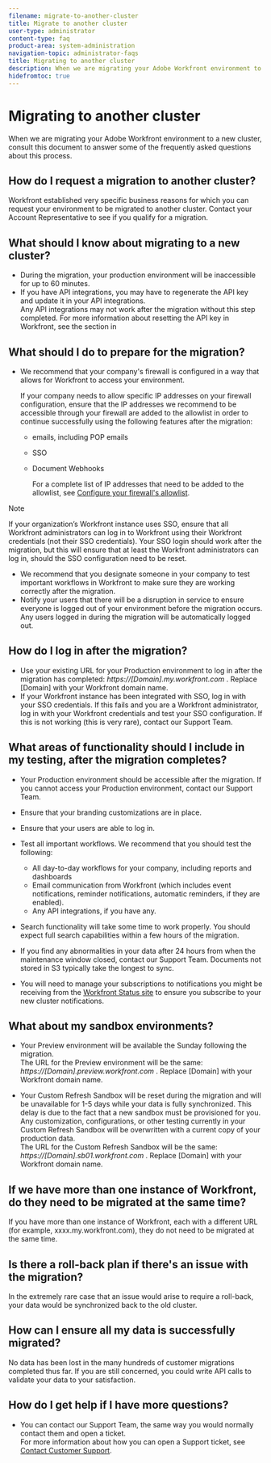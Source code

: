 ```yaml
---
filename: migrate-to-another-cluster
title: Migrate to another cluster
user-type: administrator
content-type: faq
product-area: system-administration
navigation-topic: administrator-faqs
title: Migrating to another cluster
description: When we are migrating your Adobe Workfront environment to a new cluster, consult this document to answer some of the frequently asked questions about this process.
hidefromtoc: true
---
```


# Migrating to another cluster

When we are migrating your Adobe Workfront environment to a new cluster, consult this document to answer some of the frequently asked questions about this process.

## How do I request a migration to another cluster?

Workfront established very specific business reasons for which you can request your environment to be migrated to another cluster. Contact your Account Representative to see if you qualify for a migration.

## What should I know about migrating to a new cluster?

* During the migration, your production environment will be inaccessible for up to 60 minutes. 
* If you have API integrations, you may have to regenerate the API key and update it in your API integrations.   
  Any API integrations may not work after the migration without this step completed. For more information about resetting the API key in Workfront, see the section in

## What should I do to prepare for the migration?

* We recommend that your company's firewall is configured in a way that allows for Workfront to access your environment.

  If your company needs to allow specific IP addresses on your firewall configuration, ensure that the IP addresses we recommend to be accessible through your firewall are added to the allowlist in order to continue successfully using the following features after the migration:

   * emails, including POP emails 
   * SSO 
   * Document Webhooks

     For a complete list of IP addresses that need to be added to the allowlist, see [Configure your firewall's allowlist](../../administration-and-setup/get-started-wf-administration/configure-your-firewall.md).

>[!NOTE]
>
>If your organization’s Workfront instance uses SSO, ensure that all Workfront administrators can log in to Workfront using their Workfront credentials (not their SSO credentials). Your SSO login should work after the migration, but this will ensure that at least the Workfront administrators can log in, should the SSO configuration need to be reset.

* We recommend that you designate someone in your company to test important workflows in Workfront to make sure they are working correctly after the migration. 
* Notify your users that there will be a disruption in service to ensure everyone is logged out of your environment before the migration occurs. Any users logged in during the migration will be automatically logged out.

## How do I log in after the migration?

* Use your existing URL for your Production environment to log in after the migration has completed: *https://[Domain].my.workfront.com* . Replace [Domain] with your Workfront domain name. 
* If your Workfront instance has been integrated with SSO, log in with your SSO credentials. If this fails and you are a Workfront administrator, log in with your Workfront credentials and test your SSO configuration. If this is not working (this is very rare), contact our Support Team.

## What areas of functionality should I include in my testing, after the migration completes?

* Your Production environment should be accessible after the migration. If you cannot access your Production environment, contact our Support Team. 
* Ensure that your branding customizations are in place. 
* Ensure that your users are able to log in. 
* Test all important workflows. We recommend that you should test the following:

   * All day-to-day workflows for your company, including reports and dashboards 
   * Email communication from Workfront (which includes event notifications, reminder notifications, automatic reminders, if they are enabled). 
   * Any API integrations, if you have any.

* Search functionality will take some time to work properly. You should expect full search capabilities within a few hours of the migration. 
* If you find any abnormalities in your data after 24 hours from when the maintenance window closed, contact our Support Team. Documents not stored in S3 typically take the longest to sync. 
* You will need to manage your subscriptions to notifications you might be receiving from the [Workfront Status site](https://status.workfront.com/) to ensure you subscribe to your new cluster notifications.

## What about my sandbox environments?

* Your Preview environment will be available the Sunday following the migration.  
  The URL for the Preview environment will be the same: *https://[Domain].preview.workfront.com* . Replace [Domain] with your Workfront domain name. 

* Your Custom Refresh Sandbox will be reset during the migration and will be unavailable for 1-5 days while your data is fully synchronized. This delay is due to the fact that a new sandbox must be provisioned for you. Any customization, configurations, or other testing currently in your Custom Refresh Sandbox will be overwritten with a current copy of your production data.  
  The URL for the Custom Refresh Sandbox will be the same: *https://[Domain].sb01.workfront.com* . Replace [Domain] with your Workfront domain name.

## If we have more than one instance of Workfront, do they need to be migrated at the same time?

If you have more than one instance of Workfront, each with a different URL (for example, xxxx.my.workfront.com), they do not need to be migrated at the same time.

## Is there a roll-back plan if there's an issue with the migration?

In the extremely rare case that an issue would arise to require a roll-back, your data would be synchronized back to the old cluster.

## How can I ensure all my data is successfully migrated?

No data has been lost in the many hundreds of customer migrations completed thus far. If you are still concerned, you could write API calls to validate your data to your satisfaction.

## How do I get help if I have more questions?

* You can contact our Support Team, the same way you would normally contact them and open a ticket.  
  For more information about how you can open a Support ticket, see [Contact Customer Support](../../workfront-basics/tips-tricks-and-troubleshooting/contact-customer-support.md).

